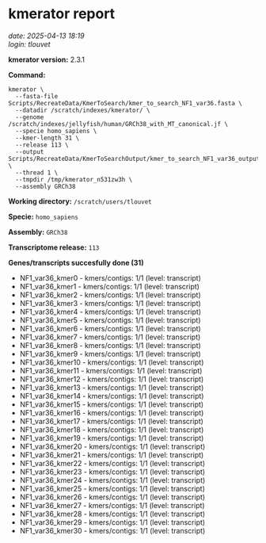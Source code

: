 # kmerator report
*date: 2025-04-13 18:19*  
*login: tlouvet*

**kmerator version:** 2.3.1

**Command:**

```
kmerator \
  --fasta-file Scripts/RecreateData/KmerToSearch/kmer_to_search_NF1_var36.fasta \
  --datadir /scratch/indexes/kmerator/ \
  --genome /scratch/indexes/jellyfish/human/GRCh38_with_MT_canonical.jf \
  --specie homo_sapiens \
  --kmer-length 31 \
  --release 113 \
  --output Scripts/RecreateData/KmerToSearchOutput/kmer_to_search_NF1_var36_output \
  --thread 1 \
  --tmpdir /tmp/kmerator_n531zw3h \
  --assembly GRCh38
```

**Working directory:** `/scratch/users/tlouvet`

**Specie:** `homo_sapiens`

**Assembly:** `GRCh38`

**Transcriptome release:** `113`

**Genes/transcripts succesfully done (31)**

- NF1_var36_kmer0 - kmers/contigs: 1/1 (level: transcript)
- NF1_var36_kmer1 - kmers/contigs: 1/1 (level: transcript)
- NF1_var36_kmer2 - kmers/contigs: 1/1 (level: transcript)
- NF1_var36_kmer3 - kmers/contigs: 1/1 (level: transcript)
- NF1_var36_kmer4 - kmers/contigs: 1/1 (level: transcript)
- NF1_var36_kmer5 - kmers/contigs: 1/1 (level: transcript)
- NF1_var36_kmer6 - kmers/contigs: 1/1 (level: transcript)
- NF1_var36_kmer7 - kmers/contigs: 1/1 (level: transcript)
- NF1_var36_kmer8 - kmers/contigs: 1/1 (level: transcript)
- NF1_var36_kmer9 - kmers/contigs: 1/1 (level: transcript)
- NF1_var36_kmer10 - kmers/contigs: 1/1 (level: transcript)
- NF1_var36_kmer11 - kmers/contigs: 1/1 (level: transcript)
- NF1_var36_kmer12 - kmers/contigs: 1/1 (level: transcript)
- NF1_var36_kmer13 - kmers/contigs: 1/1 (level: transcript)
- NF1_var36_kmer14 - kmers/contigs: 1/1 (level: transcript)
- NF1_var36_kmer15 - kmers/contigs: 1/1 (level: transcript)
- NF1_var36_kmer16 - kmers/contigs: 1/1 (level: transcript)
- NF1_var36_kmer17 - kmers/contigs: 1/1 (level: transcript)
- NF1_var36_kmer18 - kmers/contigs: 1/1 (level: transcript)
- NF1_var36_kmer19 - kmers/contigs: 1/1 (level: transcript)
- NF1_var36_kmer20 - kmers/contigs: 1/1 (level: transcript)
- NF1_var36_kmer21 - kmers/contigs: 1/1 (level: transcript)
- NF1_var36_kmer22 - kmers/contigs: 1/1 (level: transcript)
- NF1_var36_kmer23 - kmers/contigs: 1/1 (level: transcript)
- NF1_var36_kmer24 - kmers/contigs: 1/1 (level: transcript)
- NF1_var36_kmer25 - kmers/contigs: 1/1 (level: transcript)
- NF1_var36_kmer26 - kmers/contigs: 1/1 (level: transcript)
- NF1_var36_kmer27 - kmers/contigs: 1/1 (level: transcript)
- NF1_var36_kmer28 - kmers/contigs: 1/1 (level: transcript)
- NF1_var36_kmer29 - kmers/contigs: 1/1 (level: transcript)
- NF1_var36_kmer30 - kmers/contigs: 1/1 (level: transcript)
